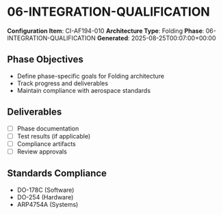 # 06-INTEGRATION-QUALIFICATION

**Configuration Item**: CI-AF194-010
**Architecture Type**: Folding
**Phase**: 06-INTEGRATION-QUALIFICATION
**Generated**: 2025-08-25T00:07:00+00:00

## Phase Objectives
- Define phase-specific goals for Folding architecture
- Track progress and deliverables
- Maintain compliance with aerospace standards

## Deliverables
- [ ] Phase documentation
- [ ] Test results (if applicable)
- [ ] Compliance artifacts
- [ ] Review approvals

## Standards Compliance
- DO-178C (Software)
- DO-254 (Hardware)
- ARP4754A (Systems)
